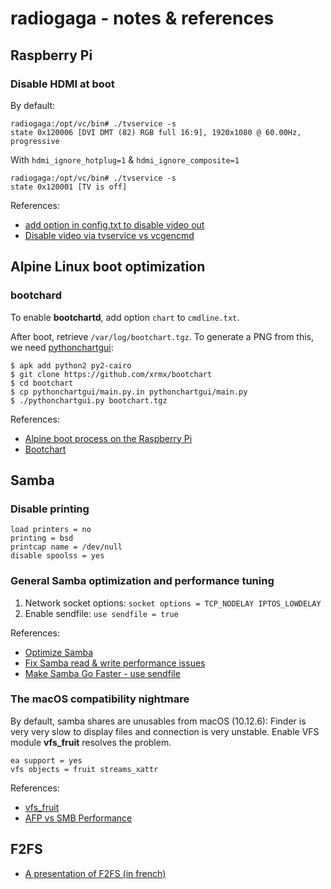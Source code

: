 # radiogaga - notes & references

## Raspberry Pi

### Disable HDMI at boot

By default:

```
radiogaga:/opt/vc/bin# ./tvservice -s
state 0x120006 [DVI DMT (82) RGB full 16:9], 1920x1080 @ 60.00Hz, progressive
```

With ```hdmi_ignore_hotplug=1``` & ```hdmi_ignore_composite=1```

```
radiogaga:/opt/vc/bin# ./tvservice -s
state 0x120001 [TV is off]
```

References:

* [add option in config.txt to disable video out](https://github.com/raspberrypi/firmware/issues/352#issuecomment-169455388)
* [Disable video via tvservice vs vcgencmd](https://github.com/raspberrypi/userland/issues/447)

## Alpine Linux boot optimization

### bootchard

To enable **bootchartd**, add option ```chart``` to ```cmdline.txt```.

After boot, retrieve ```/var/log/bootchart.tgz```. To generate a PNG from this, we need [pythonchartgui](https://github.com/xrmx/bootchart):

```
$ apk add python2 py2-cairo
$ git clone https://github.com/xrmx/bootchart
$ cd bootchart
$ cp pythonchartgui/main.py.in pythonchartgui/main.py
$ ./pythonchartgui.py bootchart.tgz
```

References:

* [Alpine boot process on the Raspberry Pi](https://pi3g.com/2019/01/10/alpine-boot-process-on-the-raspberry-pi/)
* [Bootchart](https://elinux.org/Bootchart)

## Samba

### Disable printing

```
load printers = no
printing = bsd
printcap name = /dev/null
disable spoolss = yes
```

### General Samba optimization and performance tuning

1. Network socket options: ```socket options = TCP_NODELAY IPTOS_LOWDELAY```
2. Enable sendfile: ```use sendfile = true```

References:

* [Optimize Samba](https://calomel.org/samba_optimize.html)
* [Fix Samba read & write performance issues](https://coderwall.com/p/2ufa0g/fix-samba-read-and-write-performance-issues)
* [Make Samba Go Faster - use sendfile](https://wiki.amahi.org/index.php/Make_Samba_Go_Faster#use_sendfile)

### The macOS compatibility nightmare

By default, samba shares are unusables from macOS (10.12.6): Finder is very very slow to display files and connection is very unstable. Enable VFS module **vfs_fruit** resolves the problem.

```
ea support = yes
vfs objects = fruit streams_xattr
```

References:

* [vfs_fruit](https://www.mankier.com/8/vfs_fruit)
* [AFP vs SMB Performance](https://discussions.apple.com/thread/7674819)

## F2FS

* [A presentation of F2FS (in french)](https://korben.info/f2fs-systeme-de-fichiers-pense-raspberry-pi-linstaller.html)